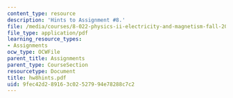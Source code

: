 ```yaml
---
content_type: resource
description: 'Hints to Assignment #8.'
file: /media/courses/8-022-physics-ii-electricity-and-magnetism-fall-2002/9fec42d289163c02527994e78288c7c2_hw8hints.pdf
file_type: application/pdf
learning_resource_types:
- Assignments
ocw_type: OCWFile
parent_title: Assignments
parent_type: CourseSection
resourcetype: Document
title: hw8hints.pdf
uid: 9fec42d2-8916-3c02-5279-94e78288c7c2
---
```

